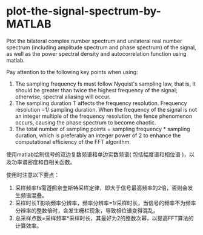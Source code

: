 # plot-the-signal-spectrum-by-MATLAB
Plot the bilateral complex number spectrum and unilateral real number spectrum (including amplitude spectrum and phase spectrum) of the signal, as well as the power spectral density and autocorrelation function using matlab.

Pay attention to the following key points when using:
1. The sampling frequency fs must follow Nyquist's sampling law, that is, it should be greater than twice the highest frequency of the signal; otherwise, spectral aliasing will occur.
2. The sampling duration T affects the frequency resolution. Frequency resolution =1/ sampling duration. When the frequency of the signal is not an integer multiple of the frequency resolution, the fence phenomenon occurs, causing the phase spectrum to become chaotic.
3. The total number of sampling points = sampling frequency * sampling duration, which is preferably an integer power of 2 to enhance the computational efficiency of the FFT algorithm.


使用matlab绘制信号的双边复数频谱和单边实数频谱( 包括幅度谱和相位谱 )，以及功率谱密度和自相关函数。

使用时注意以下要点：
1. 采样频率fs需遵照奈奎斯特采样定律，即大于信号最高频率的2倍，否则会发生频谱混叠。
2. 采样时长T影响频率分辨率，频率分辨率=1/采样时长，当信号的频率不为频率分辨率的整数倍时，会发生栅栏现象，导致相位谱变得混乱。
3. 总采样点数=采样频率*采样时长，其最好为2的整数次幂，以提高FFT算法的计算效率。
